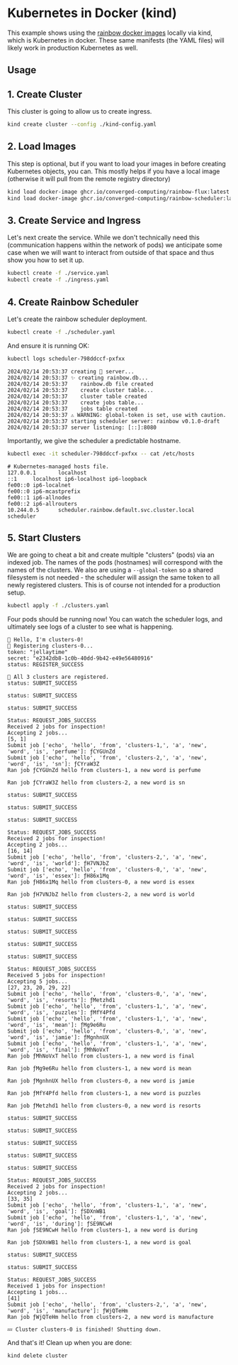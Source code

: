 # Kubernetes in Docker (kind)

This example shows using the [rainbow docker images](https://github.com/orgs/converged-computing/packages?repo_name=rainbow) locally via kind, which is Kubernetes in docker. These same manifests (the YAML files) will likely work in production Kubernetes as well.

## Usage

## 1. Create Cluster

This cluster is going to allow us to create ingress.

```bash
kind create cluster --config ./kind-config.yaml
```

## 2. Load Images

This step is optional, but if you want to load your images in before creating Kubernetes objects, you can.
This mostly helps if you have a local image (otherwise it will pull from the remote registry directory)

```bash
kind load docker-image ghcr.io/converged-computing/rainbow-flux:latest
kind load docker-image ghcr.io/converged-computing/rainbow-scheduler:latest
```

## 3. Create Service and Ingress

Let's next create the service. While we don't technically need this (communication happens within the network of pods) we anticipate some case when we will want to interact from outside of that space and thus show you how to set it up.

```bash
kubectl create -f ./service.yaml
kubectl create -f ./ingress.yaml
```

## 4. Create Rainbow Scheduler

Let's create the rainbow scheduler deployment.

```bash
kubectl create -f ./scheduler.yaml
```

And ensure it is running OK:

```bash
kubectl logs scheduler-798ddccf-pxfxx 
```
```console
2024/02/14 20:53:37 creating 🌈️ server...
2024/02/14 20:53:37 ✨️ creating rainbow.db...
2024/02/14 20:53:37    rainbow.db file created
2024/02/14 20:53:37    create cluster table...
2024/02/14 20:53:37    cluster table created
2024/02/14 20:53:37    create jobs table...
2024/02/14 20:53:37    jobs table created
2024/02/14 20:53:37 ⚠️ WARNING: global-token is set, use with caution.
2024/02/14 20:53:37 starting scheduler server: rainbow v0.1.0-draft
2024/02/14 20:53:37 server listening: [::]:8080
```

Importantly, we give the scheduler a predictable hostname. 

```bash
kubectl exec -it scheduler-798ddccf-pxfxx -- cat /etc/hosts
```
```console
# Kubernetes-managed hosts file.
127.0.0.1       localhost
::1     localhost ip6-localhost ip6-loopback
fe00::0 ip6-localnet
fe00::0 ip6-mcastprefix
fe00::1 ip6-allnodes
fe00::2 ip6-allrouters
10.244.0.5      scheduler.rainbow.default.svc.cluster.local     scheduler
```

## 5. Start Clusters

We are going to cheat a bit and create multiple "clusters" (pods) via an indexed job.
The names of the pods (hostnames) will correspond with the names of the clusters. We also
are using a `--global-token` so a shared filesystem is not needed - the scheduler will assign
the same token to all newly registered clusters. This is of course not intended for a production
setup.

```bash
kubectl apply -f ./clusters.yaml
```

Four pods should be running now! You can watch the scheduler logs, and ultimately see logs of a cluster to see what is happening.

```console
👋️ Hello, I'm clusters-0!
📜️ Registering clusters-0...
token: "jellaytime"
secret: "e2342db8-1c0b-40dd-9b42-e49e56480916"
status: REGISTER_SUCCESS

🥳️ All 3 clusters are registered.
status: SUBMIT_SUCCESS

status: SUBMIT_SUCCESS

status: SUBMIT_SUCCESS

Status: REQUEST_JOBS_SUCCESS
Received 2 jobs for inspection!
Accepting 2 jobs...
[5, 1]
Submit job ['echo', 'hello', 'from', 'clusters-1,', 'a', 'new', 'word', 'is', 'perfume']: ƒCYGUnZd
Submit job ['echo', 'hello', 'from', 'clusters-2,', 'a', 'new', 'word', 'is', 'sn']: ƒCYraW3Z
Ran job ƒCYGUnZd hello from clusters-1, a new word is perfume

Ran job ƒCYraW3Z hello from clusters-2, a new word is sn

status: SUBMIT_SUCCESS

status: SUBMIT_SUCCESS

status: SUBMIT_SUCCESS

Status: REQUEST_JOBS_SUCCESS
Received 2 jobs for inspection!
Accepting 2 jobs...
[16, 14]
Submit job ['echo', 'hello', 'from', 'clusters-2,', 'a', 'new', 'word', 'is', 'world']: ƒH7VNJbZ
Submit job ['echo', 'hello', 'from', 'clusters-0,', 'a', 'new', 'word', 'is', 'essex']: ƒH86x1Mq
Ran job ƒH86x1Mq hello from clusters-0, a new word is essex

Ran job ƒH7VNJbZ hello from clusters-2, a new word is world

status: SUBMIT_SUCCESS

status: SUBMIT_SUCCESS

status: SUBMIT_SUCCESS

status: SUBMIT_SUCCESS

status: SUBMIT_SUCCESS

Status: REQUEST_JOBS_SUCCESS
Received 5 jobs for inspection!
Accepting 5 jobs...
[27, 23, 20, 29, 22]
Submit job ['echo', 'hello', 'from', 'clusters-0,', 'a', 'new', 'word', 'is', 'resorts']: ƒMetzhd1
Submit job ['echo', 'hello', 'from', 'clusters-1,', 'a', 'new', 'word', 'is', 'puzzles']: ƒMfY4Pfd
Submit job ['echo', 'hello', 'from', 'clusters-1,', 'a', 'new', 'word', 'is', 'mean']: ƒMg9e6Ru
Submit job ['echo', 'hello', 'from', 'clusters-0,', 'a', 'new', 'word', 'is', 'jamie']: ƒMgnhnUX
Submit job ['echo', 'hello', 'from', 'clusters-1,', 'a', 'new', 'word', 'is', 'final']: ƒMhNoVxT
Ran job ƒMhNoVxT hello from clusters-1, a new word is final

Ran job ƒMg9e6Ru hello from clusters-1, a new word is mean

Ran job ƒMgnhnUX hello from clusters-0, a new word is jamie

Ran job ƒMfY4Pfd hello from clusters-1, a new word is puzzles

Ran job ƒMetzhd1 hello from clusters-0, a new word is resorts

status: SUBMIT_SUCCESS

status: SUBMIT_SUCCESS

status: SUBMIT_SUCCESS

status: SUBMIT_SUCCESS

status: SUBMIT_SUCCESS

Status: REQUEST_JOBS_SUCCESS
Received 2 jobs for inspection!
Accepting 2 jobs...
[33, 35]
Submit job ['echo', 'hello', 'from', 'clusters-1,', 'a', 'new', 'word', 'is', 'goal']: ƒSDXnWB1
Submit job ['echo', 'hello', 'from', 'clusters-1,', 'a', 'new', 'word', 'is', 'during']: ƒSE9NCwH
Ran job ƒSE9NCwH hello from clusters-1, a new word is during

Ran job ƒSDXnWB1 hello from clusters-1, a new word is goal

status: SUBMIT_SUCCESS

status: SUBMIT_SUCCESS

Status: REQUEST_JOBS_SUCCESS
Received 1 jobs for inspection!
Accepting 1 jobs...
[41]
Submit job ['echo', 'hello', 'from', 'clusters-2,', 'a', 'new', 'word', 'is', 'manufacture']: ƒWjQTeHm
Ran job ƒWjQTeHm hello from clusters-2, a new word is manufacture

💤️ Cluster clusters-0 is finished! Shutting down.
```


And that's it! Clean up when you are done:

```bash
kind delete cluster
```